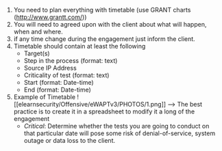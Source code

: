 1. You need to plan everything with timetable (use GRANT charts (http://www.grantt.com/))
2. You will need to agreed upon with the client about what will happen, when and where.
3. if any time change during the engagement just inform the client.
4. Timetable should contain at least the following
	- Target(s)
	- Step in the process (format: text)
	- Source IP Address
	- Criticality of test (format: text)
	- Start (format: Date-time)
	- End (format: Date-time)
5. Example of Timetable
	![[elearnsecurity/Offensive/eWAPTv3/PHOTOS/1.png]]
	--> The best practice is to create it in a spreadsheet to modify it a long of the engagement
	- _Critical_: Determine whether the tests you are going to conduct on that particular date will pose some risk of denial-of-service, system outage or data loss to the client.